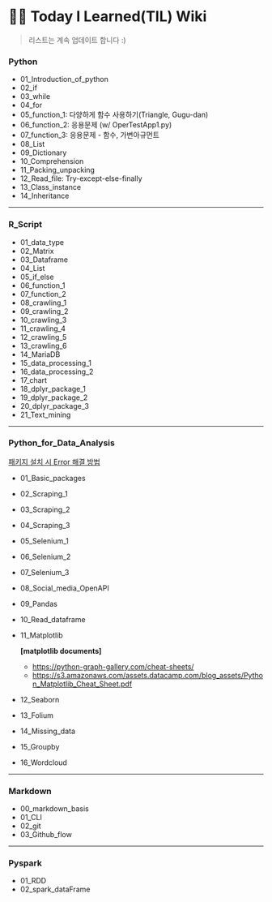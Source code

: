 # 🐱‍🐉 Today I Learned(TIL) Wiki
> 리스트는 계속 업데이트 합니다 :)

### Python
- 01_Introduction_of_python
- 02_if
- 03_while
- 04_for
- 05_function_1: 다양하게 함수 사용하기(Triangle, Gugu-dan)
- 06_function_2: 응용문제 (w/ OperTestApp1.py)
- 07_function_3: 응용문제 - 함수, 가변아규먼트
- 08_List
- 09_Dictionary
- 10_Comprehension
- 11_Packing_unpacking
- 12_Read_file: Try-except-else-finally
- 13_Class_instance
- 14_Inheritance

---

### R_Script

- 01_data_type
- 02_Matrix
- 03_Dataframe
- 04_List
- 05_if_else
- 06_function_1
- 07_function_2
- 08_crawling_1
- 09_crawling_2
- 10_crawling_3
- 11_crawling_4
- 12_crawling_5
- 13_crawling_6
- 14_MariaDB
- 15_data_processing_1
- 16_data_processing_2
- 17_chart
- 18_dplyr_package_1
- 19_dplyr_package_2
- 20_dplyr_package_3
- 21_Text_mining

---

### Python_for_Data_Analysis

[패키지 설치 시 Error 해결 방법](https://github.com/JuheePak/TIL/blob/master/Python%20for%20Data%20Analysis/Error.md "error.md로 이동")

* 01_Basic_packages

* 02_Scraping_1

* 03_Scraping_2

* 04_Scraping_3

* 05_Selenium_1

* 06_Selenium_2

* 07_Selenium_3

* 08_Social_media_OpenAPI

* 09_Pandas

* 10_Read_dataframe

* 11_Matplotlib

  **[matplotlib documents]**

  - https://python-graph-gallery.com/cheat-sheets/
  - https://s3.amazonaws.com/assets.datacamp.com/blog_assets/Python_Matplotlib_Cheat_Sheet.pdf

* 12_Seaborn

* 13_Folium

* 14_Missing_data

* 15_Groupby

* 16_Wordcloud

---

### Markdown

* 00_markdown_basis
* 01_CLI
* 02_git
* 03_Github_flow

---

### Pyspark

- 01_RDD
- 02_spark_dataFrame





